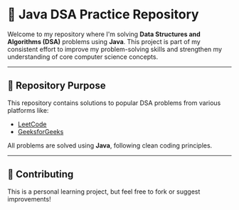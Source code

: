 # 🧠 Java DSA Practice Repository

Welcome to my repository where I'm solving **Data Structures and Algorithms (DSA)** problems using **Java**. This project is part of my consistent effort to improve my problem-solving skills and strengthen my understanding of core computer science concepts.

---

## 📌 Repository Purpose

This repository contains solutions to popular DSA problems from various platforms like:

- [LeetCode](https://leetcode.com/)
- [GeeksforGeeks](https://www.geeksforgeeks.org/)

All problems are solved using **Java**, following clean coding principles.

---

## 🤝 Contributing

This is a personal learning project, but feel free to fork or suggest improvements!


